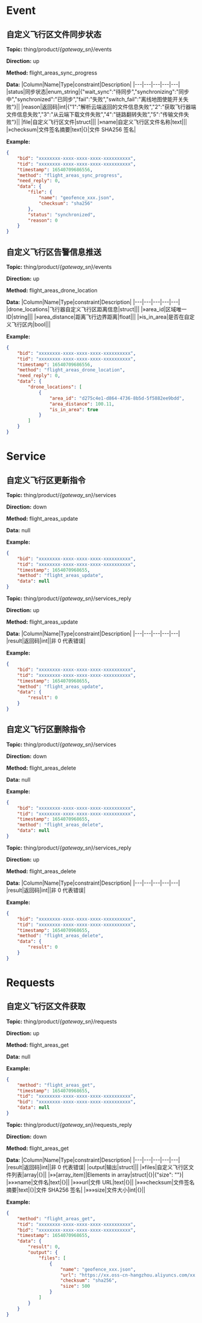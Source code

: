 




 # Event

## 自定义飞行区文件同步状态
**Topic:** thing/product/*{gateway_sn}*/events

**Direction:** up

**Method:** flight_areas_sync_progress

**Data:** 
|Column|Name|Type|constraint|Description|
|---|---|---|---|---|
|status|同步状态|enum_string|{&#34;wait_sync&#34;:&#34;待同步&#34;,&#34;synchronizing&#34;:&#34;同步中&#34;,&#34;synchronized&#34;:&#34;已同步&#34;,&#34;fail&#34;:&#34;失败&#34;,&#34;switch_fail&#34;:&#34;离线地图使能开关失败&#34;}||
|reason|返回码|int|{&#34;1&#34;:&#34;解析云端返回的文件信息失败&#34;,&#34;2&#34;:&#34;获取飞行器端文件信息失败&#34;,&#34;3&#34;:&#34;从云端下载文件失败&#34;,&#34;4&#34;:&#34;链路翻转失败&#34;,&#34;5&#34;:&#34;传输文件失败&#34;}||
|file|自定义飞行区文件|struct||| 
|»name|自定义飞行区文件名称|text||| 
|»checksum|文件签名摘要|text|{}|文件 SHA256 签名| 

 

**Example:**
```json
{
	"bid": "xxxxxxxx-xxxx-xxxx-xxxx-xxxxxxxxxx",
	"tid": "xxxxxxxx-xxxx-xxxx-xxxx-xxxxxxxxxx",
	"timestamp": 16540709686556,
	"method": "flight_areas_sync_progress",
	"need_reply": 0,
	"data": {
		"file": {
			"name": "geofence_xxx.json",
			"checksum": "sha256"
		},
		"status": "synchronized",
		"reason": 0
	}
}
```




## 自定义飞行区告警信息推送
**Topic:** thing/product/*{gateway_sn}*/events

**Direction:** up

**Method:** flight_areas_drone_location

**Data:** 
|Column|Name|Type|constraint|Description|
|---|---|---|---|---|
|drone_locations|飞行器自定义飞行区距离信息|struct||| 
|»area_id|区域唯一 ID|string||| 
|»area_distance|距离飞行边界距离|float||| 
|»is_in_area|是否在自定义飞行区内|bool||| 

 

**Example:**
```json
{
	"bid": "xxxxxxxx-xxxx-xxxx-xxxx-xxxxxxxxxx",
	"tid": "xxxxxxxx-xxxx-xxxx-xxxx-xxxxxxxxxx",
	"timestamp": 16540709686556,
	"method": "flight_areas_drone_location",
	"need_reply": 0,
	"data": {
		"drone_locations": [
			{
				"area_id": "d275c4e1-d864-4736-8b5d-5f5882ee9bdd",
				"area_distance": 100.11,
				"is_in_area": true
			}
		]
	}
}
```







 # Service

## 自定义飞行区更新指令



**Topic:** thing/product/*{gateway_sn}*/services

**Direction:** down

**Method:** flight_areas_update

**Data:** null 

**Example:**
```json
{
	"bid": "xxxxxxxx-xxxx-xxxx-xxxx-xxxxxxxxxx",
	"tid": "xxxxxxxx-xxxx-xxxx-xxxx-xxxxxxxxxx",
	"timestamp": 1654070968655,
	"method": "flight_areas_update",
	"data": null
}
```



**Topic:** thing/product/*{gateway_sn}*/services_reply

**Direction:** up

**Method:** flight_areas_update

**Data:**
|Column|Name|Type|constraint|Description|
|---|---|---|---|---|
|result|返回码|int||非 0 代表错误|

 

**Example:**
```json
{
	"bid": "xxxxxxxx-xxxx-xxxx-xxxx-xxxxxxxxxx",
	"tid": "xxxxxxxx-xxxx-xxxx-xxxx-xxxxxxxxxx",
	"timestamp": 1654070968655,
	"method": "flight_areas_update",
	"data": {
		"result": 0
	}
}
```


## 自定义飞行区删除指令



**Topic:** thing/product/*{gateway_sn}*/services

**Direction:** down

**Method:** flight_areas_delete

**Data:** null 

**Example:**
```json
{
	"bid": "xxxxxxxx-xxxx-xxxx-xxxx-xxxxxxxxxx",
	"tid": "xxxxxxxx-xxxx-xxxx-xxxx-xxxxxxxxxx",
	"timestamp": 1654070968655,
	"method": "flight_areas_delete",
	"data": null
}
```



**Topic:** thing/product/*{gateway_sn}*/services_reply

**Direction:** up

**Method:** flight_areas_delete

**Data:**
|Column|Name|Type|constraint|Description|
|---|---|---|---|---|
|result|返回码|int||非 0 代表错误|

 

**Example:**
```json
{
	"bid": "xxxxxxxx-xxxx-xxxx-xxxx-xxxxxxxxxx",
	"tid": "xxxxxxxx-xxxx-xxxx-xxxx-xxxxxxxxxx",
	"timestamp": 1654070968655,
	"method": "flight_areas_delete",
	"data": {
		"result": 0
	}
}
```



 # Requests

## 自定义飞行区文件获取



**Topic:** thing/product/*{gateway_sn}*/requests

**Direction:** up

**Method:** flight_areas_get

**Data:** null 

**Example:**
```json
{
	"method": "flight_areas_get",
	"timestamp": 1654070968655,
	"tid": "xxxxxxxx-xxxx-xxxx-xxxx-xxxxxxxxxx",
	"bid": "xxxxxxxx-xxxx-xxxx-xxxx-xxxxxxxxxx",
	"data": null
}
```



**Topic:** thing/product/*{gateway_sn}*/requests_reply

**Direction:** down

**Method:** flight_areas_get

**Data:**
|Column|Name|Type|constraint|Description|
|---|---|---|---|---|
|result|返回码|int||非 0 代表错误|
|output|输出|struct||| 
  |»files|自定义飞行区文件列表|array|{}||
|»»[array_item]|Elements in array|struct|{}|{"size": ""}|
|»»»name|文件名|text|{}||
|»»»url|文件 URL|text|{}||
|»»»checksum|文件签名摘要|text|{}|文件 SHA256 签名|
|»»»size|文件大小|int|{}||

         
    

 

**Example:**
```json
{
	"method": "flight_areas_get",
	"tid": "xxxxxxxx-xxxx-xxxx-xxxx-xxxxxxxxxx",
	"bid": "xxxxxxxx-xxxx-xxxx-xxxx-xxxxxxxxxx",
	"timestamp": 1654070968655,
	"data": {
		"result": 0,
		"output": {
			"files": [
				{
					"name": "geofence_xxx.json",
					"url": "https://xx.oss-cn-hangzhou.aliyuncs.com/xx.kmz?Expires=xx&OSSAccessKeyId=xxx&Signature=xxx",
					"checksum": "sha256",
					"size": 500
				}
			]
		}
	}
}
```




